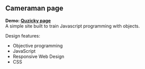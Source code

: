 ## Cameraman page

**Demo: [Quzicky page](https://dawiddev.github.io/quiz-game/)** <br/>
A simple site built to train Javascript programming with objects.

Design features:

- Objective programming
- JavaScript
- Responsive Web Design
- CSS
